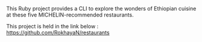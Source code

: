 This Ruby project provides a CLI to explore the wonders of Ethiopian cuisine at these five MICHELIN-recommended restaurants.


This project is held in the link below :
https://github.com/RokhayaN/restaurants 
